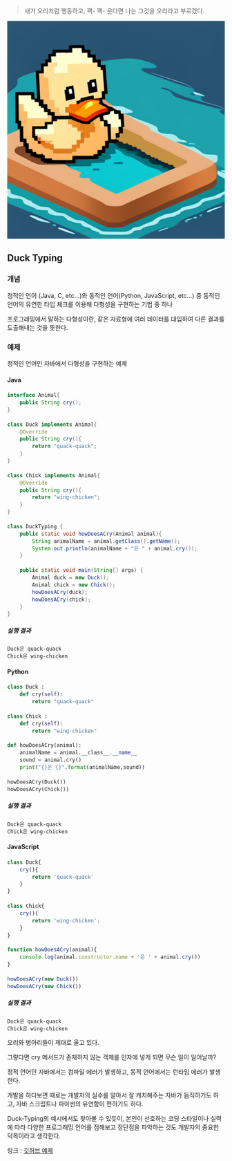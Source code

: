 > 새가 오리처럼 행동하고, 꽥- 꽥- 운다면 나는 그것을 오리라고 부르겠다.

![Duck Typing Image](프로그래밍%20이론/동적언어/image/DuckTyping.png)

## Duck Typing

### 개념
정적인 언어 (Java, C, etc...)와 동적인 언어(Python, JavaScript, etc...) 중 동적인 언어의 유연한 타입 체크를 이용해 다형성을 구현하는 기법 중 하나

프로그래밍에서 말하는 다형성이란, 같은 자료형에 여러 데이터를 대입하여 다른 결과를 도출해내는 것을 뜻한다.


### 예제

정적인 언어인 자바에서 다형성을 구현하는 예제

#### Java
```java
interface Animal{  
    public String cry();  
}  
  
class Duck implements Animal{  
    @Override  
    public String cry(){  
        return "quack-quack";  
    }  
}  
  
class Chick implements Animal{  
    @Override  
    public String cry(){  
        return "wing-chicken";  
    }  
}  
  
class DuckTyping {  
    public static void howDoesACry(Animal animal){  
        String animalName = animal.getClass().getName();  
        System.out.println(animalName + "은 " + animal.cry());  
    }  
    
    public static void main(String[] args) {  
        Animal duck = new Duck();  
        Animal chick = new Chick();  
        howDoesACry(duck);  
        howDoesACry(chick);  
    }  
}
```

##### 실행 결과

```
Duck은 quack-quack
Chick은 wing-chicken
```

#### Python

```python
class Duck :
    def cry(self):
        return "quack-quack"

class Chick :
    def cry(self):
        return "wing-chicken"

def howDoesACry(animal):
    animalName = animal.__class__.__name__
    sound = animal.cry()
    print("{}은 {}".format(animalName,sound))

howDoesACry(Duck())
howDoesACry(Chick())
```

##### 실행 결과

```
Duck은 quack-quack
Chick은 wing-chicken
```

#### JavaScript

```js
class Duck{
    cry(){
        return 'quack-quack'
    }
}

class Chick{
    cry(){
        return 'wing-chicken';
    }
}

function howDoesACry(animal){
    console.log(animal.constructor.name + '은 ' + animal.cry())
}

howDoesACry(new Duck())
howDoesACry(new Chick())
```

##### 실행 결과

```
Duck은 quack-quack
Chick은 wing-chicken
```

오리와 병아리들이 제대로 울고 있다.

그렇다면 cry 메서드가 존재하지 않는 객체를 인자에 넣게 되면 무슨 일이 일어날까?

정적 언어인 자바에서는 컴파일 에러가 발생하고, 동적 언어에서는 런타임 에러가 발생한다.

개발을 하다보면 때로는 개발자의 실수를 알아서 잘 캐치해주는 자바가 듬직하기도 하고, 자바 스크립트나 파이썬의 유연함이 편하기도 하다.

Duck-Typing의 예시에서도 찾아볼 수 있듯이, 본인이 선호하는 코딩 스타일이나 실력에 따라 다양한 프로그래밍 언어를 접해보고 장단점을 파악하는 것도 개발자의 중요한 덕목이라고 생각한다.

링크 : [깃허브 예제](https://github.com/KimYoungHwan8750/duck-typing-example)


